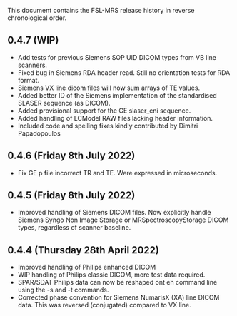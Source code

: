 This document contains the FSL-MRS release history in reverse chronological order.

0.4.7 (WIP)
----------------------------
- Add tests for previous Siemens SOP UID DICOM types from VB line scanners.
- Fixed bug in Siemens RDA header read. Still no orientation tests for RDA format.
- Siemens VX line dicom files will now sum arrays of TE values.
- Added better ID of the Siemens implementation of the standardised SLASER sequence (as DICOM).
- Added provisional support for the GE slaser_cni sequence.
- Added handling of LCModel RAW files lacking header information.
- Included code and spelling fixes kindly contributed by Dimitri Papadopoulos

0.4.6 (Friday 8th July 2022)
----------------------------
- Fix GE p file incorrect TR and TE. Were expressed in microseconds.

0.4.5 (Friday 8th July 2022)
----------------------------
- Improved handling of Siemens DICOM files. Now explicitly handle Siemens Syngo Non Image Storage or MRSpectroscopyStorage DICOM types, regardless of scanner baseline.

0.4.4 (Thursday 28th April 2022)
--------------------------------
- Improved handling of Philips enhanced DICOM
- WIP handling of Philips classic DICOM, more test data required.
- SPAR/SDAT Philips data can now be reshaped ont eh command line using the -s and -t commands.
- Corrected phase convention for Siemens NumarisX (XA) line DICOM data. This was reversed (conjugated) compared to VX line.
